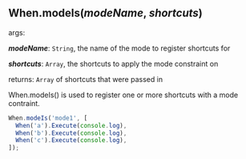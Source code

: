 ## When.modeIs(*modeName*, *shortcuts*)

args: 

***modeName***: `String`, the name of the mode to register shortcuts for

***shortcuts***: `Array`, the shortcuts to apply the mode constraint on

returns: `Array` of shortcuts that were passed in

When.modeIs() is used to register one or more shortcuts with a mode contraint.

```javascript
When.modeIs('mode1', [
  When('a').Execute(console.log),
  When('b').Execute(console.log),
  When('c').Execute(console.log),
]);
```